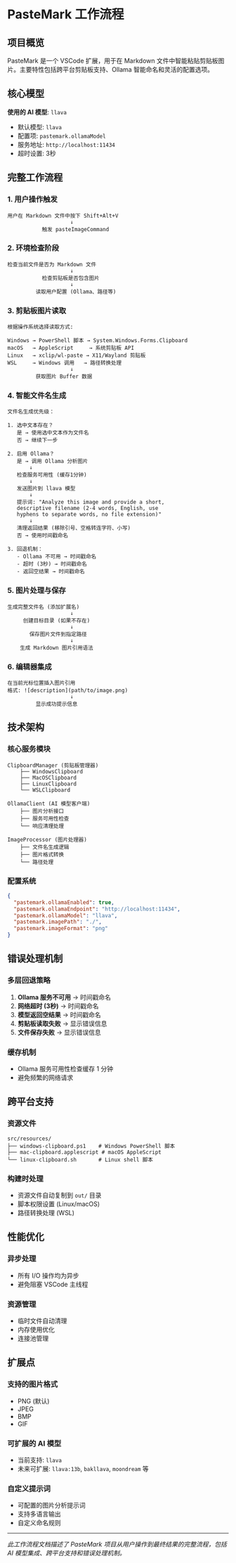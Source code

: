 # PasteMark 工作流程

## 项目概览

PasteMark 是一个 VSCode 扩展，用于在 Markdown 文件中智能粘贴剪贴板图片。主要特性包括跨平台剪贴板支持、Ollama 智能命名和灵活的配置选项。

## 核心模型

**使用的 AI 模型**: `llava`
- 默认模型: `llava` 
- 配置项: `pastemark.ollamaModel`
- 服务地址: `http://localhost:11434`
- 超时设置: 3秒

## 完整工作流程

### 1. 用户操作触发
```
用户在 Markdown 文件中按下 Shift+Alt+V
                    ↓
           触发 pasteImageCommand
```

### 2. 环境检查阶段
```
检查当前文件是否为 Markdown 文件
                    ↓
           检查剪贴板是否包含图片
                    ↓
         读取用户配置 (Ollama、路径等)
```

### 3. 剪贴板图片读取
```
根据操作系统选择读取方式:
    
Windows → PowerShell 脚本 → System.Windows.Forms.Clipboard
macOS   → AppleScript     → 系统剪贴板 API
Linux   → xclip/wl-paste → X11/Wayland 剪贴板
WSL     → Windows 调用   → 路径转换处理
                    ↓
         获取图片 Buffer 数据
```

### 4. 智能文件名生成
```
文件名生成优先级：

1. 选中文本存在？
   是 → 使用选中文本作为文件名
   否 → 继续下一步

2. 启用 Ollama？
   是 → 调用 Ollama 分析图片
       ↓
   检查服务可用性 (缓存1分钟)
       ↓
   发送图片到 llava 模型
       ↓
   提示词: "Analyze this image and provide a short, 
   descriptive filename (2-4 words, English, use 
   hyphens to separate words, no file extension)"
       ↓
   清理返回结果 (移除引号、空格转连字符、小写)
   否 → 使用时间戳命名

3. 回退机制：
   - Ollama 不可用 → 时间戳命名
   - 超时 (3秒) → 时间戳命名
   - 返回空结果 → 时间戳命名
```

### 5. 图片处理与保存
```
生成完整文件名 (添加扩展名)
                    ↓
     创建目标目录 (如果不存在)
                    ↓
       保存图片文件到指定路径
                    ↓
    生成 Markdown 图片引用语法
```

### 6. 编辑器集成
```
在当前光标位置插入图片引用
格式: ![description](path/to/image.png)
                    ↓
         显示成功提示信息
```

## 技术架构

### 核心服务模块
```
ClipboardManager (剪贴板管理器)
    ├── WindowsClipboard
    ├── MacOSClipboard  
    ├── LinuxClipboard
    └── WSLClipboard

OllamaClient (AI 模型客户端)
    ├── 图片分析接口
    ├── 服务可用性检查
    └── 响应清理处理

ImageProcessor (图片处理器)
    ├── 文件名生成逻辑
    ├── 图片格式转换
    └── 路径处理
```

### 配置系统
```json
{
  "pastemark.ollamaEnabled": true,
  "pastemark.ollamaEndpoint": "http://localhost:11434",
  "pastemark.ollamaModel": "llava",
  "pastemark.imagePath": "./",
  "pastemark.imageFormat": "png"
}
```

## 错误处理机制

### 多层回退策略
1. **Ollama 服务不可用** → 时间戳命名
2. **网络超时 (3秒)** → 时间戳命名  
3. **模型返回空结果** → 时间戳命名
4. **剪贴板读取失败** → 显示错误信息
5. **文件保存失败** → 显示错误信息

### 缓存机制
- Ollama 服务可用性检查缓存 1 分钟
- 避免频繁的网络请求

## 跨平台支持

### 资源文件
```
src/resources/
├── windows-clipboard.ps1    # Windows PowerShell 脚本
├── mac-clipboard.applescript # macOS AppleScript
└── linux-clipboard.sh       # Linux shell 脚本
```

### 构建时处理
- 资源文件自动复制到 `out/` 目录
- 脚本权限设置 (Linux/macOS)
- 路径转换处理 (WSL)

## 性能优化

### 异步处理
- 所有 I/O 操作均为异步
- 避免阻塞 VSCode 主线程

### 资源管理
- 临时文件自动清理
- 内存使用优化
- 连接池管理

## 扩展点

### 支持的图片格式
- PNG (默认)
- JPEG
- BMP
- GIF

### 可扩展的 AI 模型
- 当前支持: `llava`
- 未来可扩展: `llava:13b`, `bakllava`, `moondream` 等

### 自定义提示词
- 可配置的图片分析提示词
- 支持多语言输出
- 自定义命名规则

---

*此工作流程文档描述了 PasteMark 项目从用户操作到最终结果的完整流程，包括 AI 模型集成、跨平台支持和错误处理机制。*